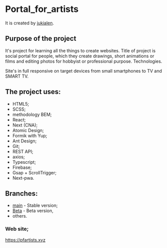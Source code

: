 # Portal_for_artists

It is created by [jukialen](https://github.com/jukialen/).

## Purpose of the project

It's project for learning all the things to create websites.
Title of project is social portal for people, which they create drawings, short animations or films and editing photos for hobbyist or professional purpose.
Technologies.

Site's in full responsive on target devices from small smartphones to TV and SMART TV.

## The project uses:
- HTML5;
- SCSS;
- methodology BEM;
- React;
- Next (CNA);
- Atomic Design;
- Formik with Yup;
- Ant Design;
- Git;
- REST API;
- axios;
- Typescript;
- Firebase;
- Gsap + ScrollTrigger;
- Next-pwa.

## Branches:
- <a href="https://github.com/jukialen/portal_for_artists_in_next">main</a> - Stable version;
- <a href="https://github.com/jukialen/portal_for_artists_in_next/tree/Beta">Beta</a> - Beta version,
- others.

### Web site;
https://pfartists.xyz